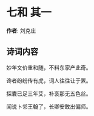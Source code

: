 # 七和  其一

**作者**: 刘克庄

## 诗词内容

妙年文价重和随，不料东家产此奇。

谗者纷纷传有虎，词人往往让于罴。

探囊已足三年艾，补衮那无五色丝。

闻说卜邻王翰了，长卿安敢出偏师。

